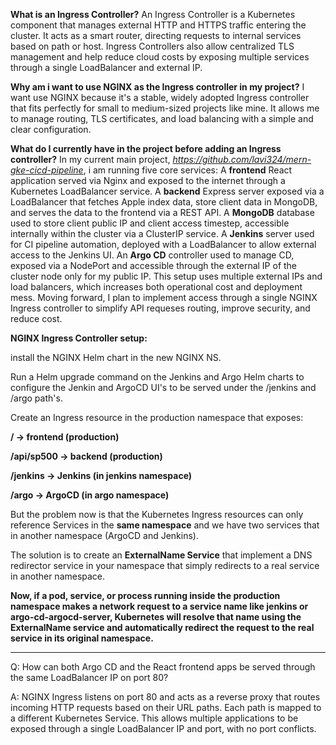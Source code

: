 **What is an Ingress Controller?**
An Ingress Controller is a Kubernetes component that manages external HTTP and HTTPS traffic entering the cluster. 
It acts as a smart router, directing requests to internal services based on path or host. 
Ingress Controllers also allow centralized TLS management and help reduce cloud costs by exposing multiple services through a single LoadBalancer and external IP.

**Why am i want to use NGINX as the Ingress controller in my project?**
I want use NGINX because it's a stable, widely adopted Ingress controller that fits perfectly for small to medium-sized projects like mine.
It allows me to manage routing, TLS certificates, and load balancing with a simple and clear configuration. 

**What do I currently have in the project before adding an Ingress controller?**
In my current main project, *https://github.com/lavi324/mern-gke-cicd-pipeline*, i am running five core services:
A **frontend** React application served via Nginx and exposed to the internet through a Kubernetes LoadBalancer service.
A **backend** Express server exposed via a LoadBalancer that fetches Apple index data, store client data in MongoDB, and serves the data to the frontend via a REST API.
A **MongoDB** database used to store client public IP and client access timestep, accessible internally within the cluster via a ClusterIP service.
A **Jenkins** server used for CI pipeline automation, deployed with a LoadBalancer to allow external access to the Jenkins UI.
An **Argo CD** controller used to manage CD, exposed via a NodePort and accessible through the external IP of the cluster node only for my public IP.
This setup uses multiple external IPs and load balancers, which increases both operational cost and deployment mess. 
Moving forward, I plan to implement access through a single NGINX Ingress controller to simplify API requeses routing, improve security, and reduce cost.

**NGINX Ingress Controller setup:**

install the NGINX Helm chart in the new NGINX NS.

Run a Helm upgrade command on the Jenkins and Argo Helm charts to configure the Jenkin and ArgoCD UI's to be served under the /jenkins and /argo path's.

Create an Ingress resource in the production namespace that exposes:

**/ → frontend (production)**

**/api/sp500 → backend (production)**

**/jenkins → Jenkins (in jenkins namespace)**

**/argo → ArgoCD (in argo namespace)**

But the problem now is that the Kubernetes Ingress resources can only reference Services in the **same namespace** and we have two services that in another namespace (ArgoCD and Jenkins).

The solution is to create an **ExternalName Service** that implement a DNS redirector service in your namespace that simply redirects to a real service in another namespace.

**Now, if a pod, service, or process running inside the production namespace makes a network request to a service name like jenkins or argo-cd-argocd-server, Kubernetes will resolve that name using the ExternalName service and automatically redirect the request to the real service in its original namespace.**

________________________________________________________________________________________________________________

Q: How can both Argo CD and the React frontend apps be served through the same LoadBalancer IP on port 80?

A: NGINX Ingress listens on port 80 and acts as a reverse proxy that routes incoming HTTP requests based on their URL paths. Each path is mapped to a different Kubernetes Service.                                        This allows multiple applications to be exposed through a single LoadBalancer IP and port, with no port conflicts.
















